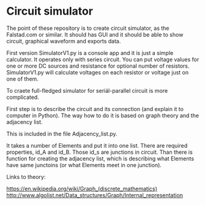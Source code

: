 # Circuit simulator

The point of these repository is to create circuit simulator, as the Falstad.com or similar. It should has GUI and it should be able to show circuit, graphical waveform and exports data.

First version SimulatorV1.py is a console app and it is just a simple calculator. It operates only with series circuit. You can put voltage values for one or more DC sources and resistance for optional number of resistors. SimulatorV1.py will calculate voltages on each resistor or voltage just on one of them.

To craete full-fledged  simulator for seriál-parallel circuit is more complicated.

First step is to describe the circuit and its connection (and explain it to computer in Python). The way how to do it is based on graph theory and the adjacency list.

This is included in the file Adjacency_list.py. 

It takes a number of Elements and put it into one list. There are required properties, id_A and id_B. Those id_s are junctions in circuit. Than there is function for creating the adjacency list, which is describing what Elements have same junctoins (or what Elements meet in one junction). 

Links to theory:

https://en.wikipedia.org/wiki/Graph_(discrete_mathematics)
http://www.algolist.net/Data_structures/Graph/Internal_representation

